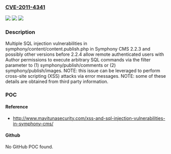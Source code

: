 ### [CVE-2011-4341](https://cve.mitre.org/cgi-bin/cvename.cgi?name=CVE-2011-4341)
![](https://img.shields.io/static/v1?label=Product&message=n%2Fa&color=blue)
![](https://img.shields.io/static/v1?label=Version&message=n%2Fa&color=blue)
![](https://img.shields.io/static/v1?label=Vulnerability&message=n%2Fa&color=brighgreen)

### Description

Multiple SQL injection vulnerabilities in symphony/content/content.publish.php in Symphony CMS 2.2.3 and possibly other versions before 2.2.4 allow remote authenticated users with Author permissions to execute arbitrary SQL commands via the filter parameter to (1) symphony/publish/comments or (2) symphony/publish/images.  NOTE: this issue can be leveraged to perform cross-site scripting (XSS) attacks via error messages.  NOTE: some of these details are obtained from third party information.

### POC

#### Reference
- http://www.mavitunasecurity.com/xss-and-sql-injection-vulnerabilities-in-symphony-cms/

#### Github
No GitHub POC found.

